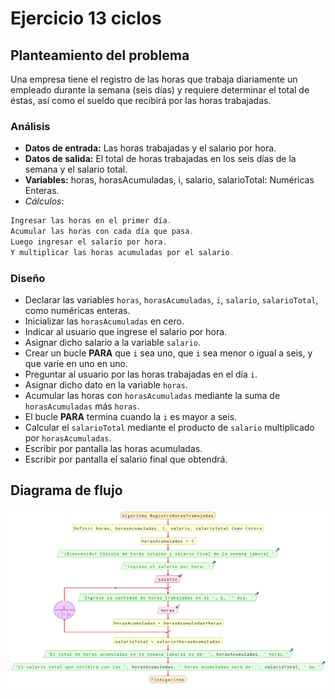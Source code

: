 # Ejercicio 13 ciclos

## Planteamiento del problema

Una empresa tiene el registro de las horas que trabaja diariamente un empleado durante la semana (seis días) y requiere determinar el total de éstas, así como el sueldo que recibirá por las horas trabajadas.

### Análisis

- **Datos de entrada:** Las horas trabajadas y el salario por hora.
- **Datos de salida:** El total de horas trabajadas en los seis días de la semana y el salario total.
- **Variables:** horas, horasAcumuladas, i, salario, salarioTotal: Numéricas Enteras.
- *Cálculos*:
```C
Ingresar las horas en el primer día.
Acumular las horas con cada día que pasa.
Luego ingresar el salario por hora.
Y multiplicar las horas acumuladas por el salario.
```

### Diseño

- Declarar las variables `horas`, `horasAcumuladas`, `i`, `salario`, `salarioTotal`, como numéricas enteras.
- Inicializar las `horasAcumuladas` en cero.
- Indicar al usuario que ingrese el salario por hora.
- Asignar dicho salario a la variable `salario`.
- Crear un bucle **PARA** que `i` sea uno, que `i` sea menor o igual a seis, y que varíe en uno en uno.
- Preguntar al usuario por las horas trabajadas en el día `i`.
- Asignar dicho dato en la variable `horas`.
- Acumular las horas con `horasAcumuladas` mediante la suma de `horasAcumuladas` más `horas`.
- El bucle **PARA** termina cuando la `i` es mayor a seis.
- Calcular el `salarioTotal` mediante el producto de `salario` multiplicado por `horasAcumuladas`.
- Escribir por pantalla las horas acumuladas.
- Escribir por pantalla el salario final que obtendrá.

## Diagrama de flujo

![DFD del ejercicio 13 ciclos](./Ejercicio13DFD.png)
